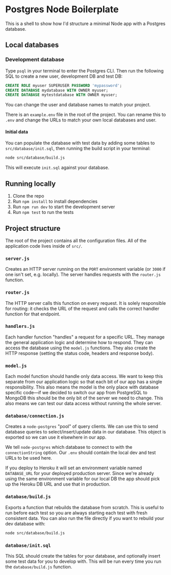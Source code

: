 # Postgres Node Boilerplate

This is a shell to show how I'd structure a minimal Node app with a Postgres database.

## Local databases

### Development database

Type `psql` in your terminal to enter the Postgres CLI. Then run the following SQL to create a new user, development DB and test DB:

```sql
CREATE ROLE myuser SUPERUSER PASSWORD 'mypassword';
CREATE DATABASE mydatabase WITH OWNER myuser;
CREATE DATABASE mytestdatabase WITH OWNER myuser;
```

You can change the user and database names to match your project.

There is an `example.env` file in the root of the project. You can rename this to `.env` and change the URLs to match your own local databases and user.

#### Initial data

You can populate the database with test data by adding some tables to `src/database/init.sql`, then running the build script in your terminal:

```sh
node src/database/build.js
```

This will execute `init.sql` against your database.

## Running locally

1. Clone the repo
1. Run `npm install` to install dependencies
1. Run `npm run dev` to start the development server
1. Run `npm test` to run the tests

## Project structure

The root of the project contains all the configuration files. All of the application code lives inside of `src/`.

### `server.js`

Creates an HTTP server running on the `PORT` environment variable (or `3000` if one isn't set, e.g. locally). The server handles requests with the `router.js` function.

### `router.js`

The HTTP server calls this function on every request. It is solely responsible for routing: it checks the URL of the request and calls the correct handler function for that endpoint.

### `handlers.js`

Each handler function "handles" a request for a specific URL. They manage the general application logic and determine how to respond. They can access the database using the `model.js` functions. They also create the HTTP response (setting the status code, headers and response body).

### `model.js`

Each model function should handle only data access. We want to keep this separate from our application logic so that each bit of our app has a single responsibility. This also means the model is the only place with database specific code—if we decided to switch our app from PostgreSQL to MongoDB this should be the only bit of the server we need to change. This also means we can test our data access without running the whole server.

### `database/connection.js`

Creates a `node-postgres` "pool" of query clients. We can use this to send database queries to select/insert/update data in our database. This object is exported so we can use it elsewhere in our app.

We tell `node-postgres` which database to connect to with the `connectionString` option. Our `.env` should contain the local dev and test URLs to be used here.

If you deploy to Heroku it will set an environment variable named `DATABASE_URL` for your deployed production server. Since we're already using the same environment variable for our local DB the app should pick up the Heroku DB URL and use that in production.

### `database/build.js`

Exports a function that rebuilds the database from scratch. This is useful to run before each test so you are always starting each test with fresh consistent data. You can also run the file directly if you want to rebuild your dev database with:

```sh
node src/database/build.js
```

### `database/init.sql`

This SQL should create the tables for your database, and optionally insert some test data for you to develop with. This will be run every time you run the `database/build.js` function.
